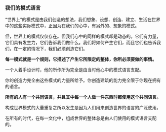 ### 我们的模式语言

“世界上”的模式是由我们创造的想法，我们想象、设想、创造、建立、生活在世界中的这些实际模式中，正因为在我们的心中，有另外的、想象的模式。

但，世界上的模式仅仅存在。但我们心中的同样的模式却是动态的。它们有力量，它们具有发生力，它们告诉我们做什么。我们将如何产生它们，而且它们也告诉我们，在一定的情况下，我们必须创造它们。

**每一模式就是一个规则，它描述了产生它所限定的整体，你所必须要做的事情。**

一个人着手设计时，他的所作所为完全是由当时他心中的模式语言支配。

你的创造力完全由这些模式的力量所给予。你创造建筑的能力完全限于你现在拥有的语言。

**所有的人有一个共同语言，并且其中每一个人做一件东西时都使用这个共同语言。**

构成世界模式的大量重复之所以发生是因为人们用来创造世界的语言的广泛使用。

在所有的时代，在每一文化中，组成世界的整体总是由人们使用的模式语言支配的。

